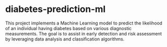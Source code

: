 # diabetes-prediction-ml
This project implements a Machine Learning model to predict the likelihood of an individual having diabetes based on various diagnostic measurements. The goal is to assist in early detection and risk assessment by leveraging data analysis and classification algorithms.
